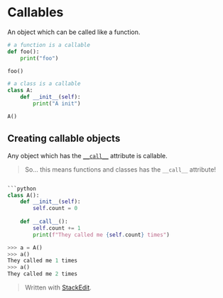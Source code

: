 
# Callables
An object which can be called like a function.
```python
# a function is a callable
def foo():
	print("foo")

foo()
```
```python
# a class is a callable
class A:
	def __init__(self):
		print("A init")

A()
```
## Creating callable objects
Any object which has the [```__call__```](https://docs.python.org/3/reference/datamodel.html#object.__call__) attribute is callable.

> So... this means functions and classes has the ```__call__``` attribute!
```python

```python
class A():
	def __init__(self):
		self.count = 0
	
	def __call__():
		self.count += 1
		print(f"They called me {self.count} times")
```
```python
>>> a = A()
>>> a()
They called me 1 times
>>> a()
They called me 2 times
```

> Written with [StackEdit](https://stackedit.io/).
<!--stackedit_data:
eyJoaXN0b3J5IjpbLTYxODQyNTQ1OV19
-->